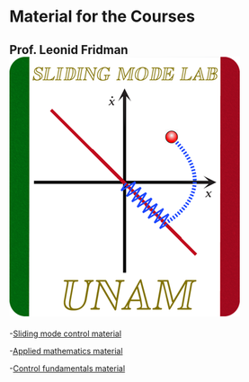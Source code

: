# Material for the Courses
## Prof. Leonid Fridman                                                                  ![Sliding Mode Control Laboratory- UNAM](https://github.com/SMCLab-UNAM/Courses/blob/main/Material/uconn-health-wordmark-stacked-blue.png)




-[Sliding mode control material](https://github.com/SMCLab-UNAM/Courses/tree/main/Material/Sliding%20modes%20course)

-[Applied mathematics material](https://github.com/SMCLab-UNAM/Courses/tree/main/Material/Applied%20mathematics)

-[Control fundamentals material](https://github.com/SMCLab-UNAM/Courses/tree/main/Material/Controls%20fundamentals)

